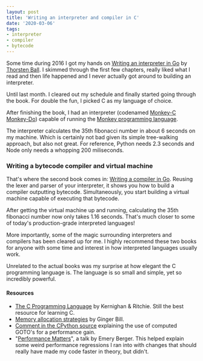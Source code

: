 ```yaml
---
layout: post
title: 'Writing an interpreter and compiler in C'
date: '2020-03-06'
tags:
- interpreter
- compiler
- bytecode
---
```


Some time during 2016 I got my hands on [Writing an interpreter in Go](https://thorstenball.com/) by [Thorsten Ball](https://thorstenball.com/). I skimmed through the first few chapters, really liked what I read and then life happened and I never actually got around to building an interpreter.

Until last month. I cleared out my schedule and finally started going through the book. For double the fun, I picked C as my language of choice.

After finishing the book, I had an interpreter (codenamed [Monkey-C Monkey-Do](https://github.com/dannyvankooten/monkey-c-monkey-do)) capable of running the [Monkey programming language](https://monkeylang.org/).

The interpreter calculates the 35th fibonacci number in about 6 seconds on my machine. Which is certainly not bad given its simple tree-walking approach, but also not great. For reference, Python needs 2.3 seconds and Node only needs a whopping 200 miliseconds.

### Writing a bytecode compiler and virtual machine

That's where the second book comes in: [Writing a compiler in Go](https://compilerbook.com/). Reusing the lexer and parser of your interpreter, it shows you how to build a compiler outputting bytecode. Simultaneously, you start building a virtual machine capable of executing that bytecode.

After getting the virtual machine up and running, calculating the 35th fibonacci number now only takes 1.16 seconds. That's much closer to some of today's production-grade interpreted languages!

More importantly, some of the magic surrounding interpreters and compilers has been cleared up for me. I highly recommend these two books for anyone with some time and interest in how interpreted languages usually work. 

Unrelated to the actual books was my surprise at how elegant the C programming language  is. The language is so small and simple, yet so incredibly powerful.

#### Resources 

- [The C Programming Language](https://en.wikipedia.org/wiki/The_C_Programming_Language) by Kernighan & Ritchie. Still the best resource for learning C.
- [Memory allocation strategies](https://www.gingerbill.org/series/memory-allocation-strategies/) by Ginger Bill.
- [Comment in the CPython source](https://github.com/python/cpython/blob/master/Python/ceval.c#L775) explaining the use of computed GOTO's for a performance gain.
- "[Performance Matters](https://www.youtube.com/watch?v=r-TLSBdHe1A)", a talk by Emery Berger. This helped explain some weird performance regressions I ran into with changes that should really have made my code faster in theory, but didn't.
